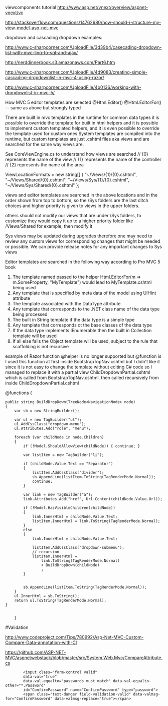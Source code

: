 

viewcomponents tutorial
http://www.asp.net/vnext/overview/aspnet-vnext/vc



http://stackoverflow.com/questions/14762680/how-should-i-structure-my-view-model-asp-net-mvc


dropdown and cascading dropdown examples:

http://www.c-sharpcorner.com/UploadFile/3d39b4/casecading-dropdown-list-with-mvc-linq-to-sql-and-ajax/

http://nerddinnerbook.s3.amazonaws.com/Part6.htm

http://www.c-sharpcorner.com/UploadFile/4d9083/creating-simple-cascading-dropdownlist-in-mvc-4-using-razor/

http://www.c-sharpcorner.com/UploadFile/4b0136/working-with-dropdownlist-in-mvc-5/

How MVC 5 editor templates are selected
@Html.Editor()
@Html.EditorFor() -- same as above but strongly typed

There are built in mvc templates in the runtime for common data types
it is possible to override the template for built in html helpers and it is possible to implement custom templated helpers, and it is even possible to override the template used for custom ones
System templates are compiled into the runtime, but custom templates are just .cshtml files aka views and are searched for the same way views are.


See CoreViewEngine.cs to understand how views are searched
// {0} represents the name of the view
// {1} represents the name of the controller
// {2} represents the name of the area

ViewLocationFormats = new string[] {
    "~/Views/{1}/{0}.cshtml",
    "~/Views/Shared/{0}.cshtml",
    "~/Views/Sys/{1}/{0}.cshtml",
    "~/Views/Sys/Shared/{0}.cshtml"
};

views and editor templates are searched in the above locations and in the order shown from top to bottom, so the /Sys folders are the last ditch choices and higher priority is given to views in the upper folders.

others should not modify our views that are under /Sys folders, to customize they would copy it up to a higher priority folder
like /Views/Shared for example, then modify it

Sys views may be updated during upgrades therefore one may need to review any custom views for corresponding changes that might be needed or possible. We can provide release notes for any important changes to Sys views

Editor templates are searched in the following way according to Pro MVC 5 book
1. The template named passed to the helper Html.EditorFor(m => m.SomeProperty, "MyTemplate") would lead to MyTemplate.cshtml being used
2. Any template that is specified by meta data of the model using UIHint attribute
3. The template associated with the DataType attribute
4. Any template that corresponds to the .NET class name of the data type being processed
5. The built in String template if the data type is a simple type
6. Any template that corresponds ot the base classes of the data type
7. If the data type implements IEnumerable then the built in Collection template will be used
8. If all else fails the Object template will be used, subject to the rule that scaffolding is not recursive


example of Razor function
@helper is no longer supported but @function is
I used this function at first inside BootstrapTopNav.cshtml
but I didn't like it since it is not easy to change the template without editing C# code
so I managed to replace it with a partial view ChildDropdownPartial.cshtml which is called from BootstrapTopNav.cshtml, then called recursively 
from inside ChildDropdownPartial.cshtml


@functions {

    public string BuildDropDown(TreeNode<NavigationNode> node)
    {
        var sb = new StringBuilder();

        var ul = new TagBuilder("ul");
        ul.AddCssClass("dropdown-menu");
        ul.Attributes.Add("role", "menu");

        foreach (var childNode in node.Children)
        {
            if (!Model.ShouldAllowView(childNode)) { continue; }

            var listItem = new TagBuilder("li");

            if (childNode.Value.Text == "Separator")
            {
                listItem.AddCssClass("divider");
                sb.AppendLine(listItem.ToString(TagRenderMode.Normal));
                continue;
            }

            var link = new TagBuilder("a");
            link.Attributes.Add("href", Url.Content(childNode.Value.Url));

            if (!Model.HasVisibleChildren(childNode))
            {
                link.InnerHtml = childNode.Value.Text;
                listItem.InnerHtml = link.ToString(TagRenderMode.Normal);
            }
            else
            {
                link.InnerHtml = childNode.Value.Text;

                listItem.AddCssClass("dropdown-submenu");
                // recursion
                listItem.InnerHtml =
                    link.ToString(TagRenderMode.Normal)
                    + BuildDropDown(childNode)
                    ;
            }


            sb.AppendLine(listItem.ToString(TagRenderMode.Normal));
        }
        ul.InnerHtml = sb.ToString();
        return ul.ToString(TagRenderMode.Normal);
    }


        }

		
#Validation

http://www.codeproject.com/Tips/780992/Asp-Net-MVC-Custom-Compare-Data-annotation-with-Cl

https://github.com/ASP-NET-MVC/aspnetwebstack/blob/master/src/System.Web.Mvc/CompareAttribute.cs



            <input class="form-control valid" 
			data-val="true" 
			data-val-equalto="passwords must match" data-val-equalto-other="*.Password" 
			id="ConfirmPassword" name="ConfirmPassword" type="password">
            <span class="text-danger field-validation-valid" data-valmsg-for="ConfirmPassword" data-valmsg-replace="true"></span>
        
